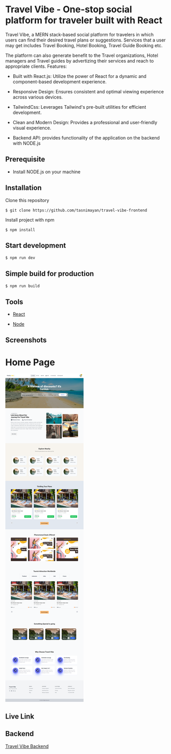 # Travel Vibe - One-stop social platform for traveler built with React

Travel Vibe, a MERN stack-based social platform for travelers in which users can find their desired travel plans or suggestions. Services that a user may get includes Travel Booking, Hotel Booking, Travel Guide Booking etc.

The platform can also generate benefit to the Travel organizations, Hotel managers and Travel guides by advertizing their services and reach to appropriate clients.
Features:

- Built with React.js: Utilize the power of React for a dynamic and component-based development experience.

- Responsive Design: Ensures consistent and optimal viewing experience across various devices.

- TailwindCss: Leverages Tailwind's pre-built utilities for efficient development.

- Clean and Modern Design: Provides a professional and user-friendly visual experience.

- Backend API: provides functionality of the application on the backend with NODE.js

## Prerequisite

- Install NODE.js on your machine

## Installation

Clone this repository

```
$ git clone https://github.com/tasnimayan/travel-vibe-frontend
```

Install project with npm

```
$ npm install
```

## Start development

```
$ npm run dev
```

## Simple build for production

```
$ npm run build
```

## Tools

- [React](https://reactjs.org/)

- [Node](https://nodejs.org/en/)

## Screenshots

# Home Page

![Home Page](https://github.com/tasnimayan/travel-vibe-frontend/blob/main/public/screenshot/home.png)

## Live Link

## Backend

<a href="https://github.com/tasnimayan/travel-vibe">Travel Vibe Backend</a>
